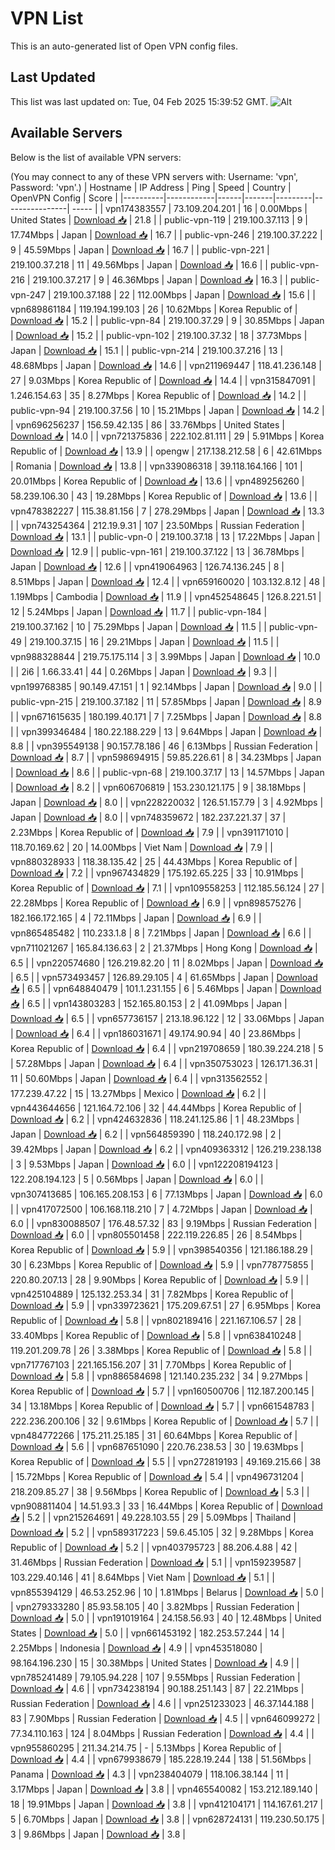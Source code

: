 # VPN List

This is an auto-generated list of Open VPN config files.

## Last Updated

This list was last updated on: Tue, 04 Feb 2025 15:39:52 GMT.
![Alt](https://repobeats.axiom.co/api/embed/186b98318ef1479477931607c1ad7d823f12451f.svg "Repobeats analytics image")

## Available Servers

Below is the list of available VPN servers:

(You may connect to any of these VPN servers with: Username: 'vpn', Password: 'vpn'.)
| Hostname | IP Address | Ping | Speed | Country | OpenVPN Config | Score |
|----------|------------|------|-------|---------|----------------| ----- |
| vpn174383557 | 73.109.204.201 | 16 | 0.00Mbps | United States | [Download 📥](./configs/server_0_US.ovpn) | 21.8 |
| public-vpn-119 | 219.100.37.113 | 9 | 17.74Mbps | Japan | [Download 📥](./configs/server_1_JP.ovpn) | 16.7 |
| public-vpn-246 | 219.100.37.222 | 9 | 45.59Mbps | Japan | [Download 📥](./configs/server_2_JP.ovpn) | 16.7 |
| public-vpn-221 | 219.100.37.218 | 11 | 49.56Mbps | Japan | [Download 📥](./configs/server_3_JP.ovpn) | 16.6 |
| public-vpn-216 | 219.100.37.217 | 9 | 46.36Mbps | Japan | [Download 📥](./configs/server_4_JP.ovpn) | 16.3 |
| public-vpn-247 | 219.100.37.188 | 22 | 112.00Mbps | Japan | [Download 📥](./configs/server_5_JP.ovpn) | 15.6 |
| vpn689861184 | 119.194.199.103 | 26 | 10.62Mbps | Korea Republic of | [Download 📥](./configs/server_6_KR.ovpn) | 15.2 |
| public-vpn-84 | 219.100.37.29 | 9 | 30.85Mbps | Japan | [Download 📥](./configs/server_7_JP.ovpn) | 15.2 |
| public-vpn-102 | 219.100.37.32 | 18 | 37.73Mbps | Japan | [Download 📥](./configs/server_8_JP.ovpn) | 15.1 |
| public-vpn-214 | 219.100.37.216 | 13 | 48.68Mbps | Japan | [Download 📥](./configs/server_9_JP.ovpn) | 14.6 |
| vpn211969447 | 118.41.236.148 | 27 | 9.03Mbps | Korea Republic of | [Download 📥](./configs/server_10_KR.ovpn) | 14.4 |
| vpn315847091 | 1.246.154.63 | 35 | 8.27Mbps | Korea Republic of | [Download 📥](./configs/server_11_KR.ovpn) | 14.2 |
| public-vpn-94 | 219.100.37.56 | 10 | 15.21Mbps | Japan | [Download 📥](./configs/server_12_JP.ovpn) | 14.2 |
| vpn696256237 | 156.59.42.135 | 86 | 33.76Mbps | United States | [Download 📥](./configs/server_13_US.ovpn) | 14.0 |
| vpn721375836 | 222.102.81.111 | 29 | 5.91Mbps | Korea Republic of | [Download 📥](./configs/server_14_KR.ovpn) | 13.9 |
| opengw | 217.138.212.58 | 6 | 42.61Mbps | Romania | [Download 📥](./configs/server_15_RO.ovpn) | 13.8 |
| vpn339086318 | 39.118.164.166 | 101 | 20.01Mbps | Korea Republic of | [Download 📥](./configs/server_16_KR.ovpn) | 13.6 |
| vpn489256260 | 58.239.106.30 | 43 | 19.28Mbps | Korea Republic of | [Download 📥](./configs/server_17_KR.ovpn) | 13.6 |
| vpn478382227 | 115.38.81.156 | 7 | 278.29Mbps | Japan | [Download 📥](./configs/server_18_JP.ovpn) | 13.3 |
| vpn743254364 | 212.19.9.31 | 107 | 23.50Mbps | Russian Federation | [Download 📥](./configs/server_19_RU.ovpn) | 13.1 |
| public-vpn-0 | 219.100.37.18 | 13 | 17.22Mbps | Japan | [Download 📥](./configs/server_20_JP.ovpn) | 12.9 |
| public-vpn-161 | 219.100.37.122 | 13 | 36.78Mbps | Japan | [Download 📥](./configs/server_21_JP.ovpn) | 12.6 |
| vpn419064963 | 126.74.136.245 | 8 | 8.51Mbps | Japan | [Download 📥](./configs/server_22_JP.ovpn) | 12.4 |
| vpn659160020 | 103.132.8.12 | 48 | 1.19Mbps | Cambodia | [Download 📥](./configs/server_23_KH.ovpn) | 11.9 |
| vpn452548645 | 126.8.221.51 | 12 | 5.24Mbps | Japan | [Download 📥](./configs/server_24_JP.ovpn) | 11.7 |
| public-vpn-184 | 219.100.37.162 | 10 | 75.29Mbps | Japan | [Download 📥](./configs/server_25_JP.ovpn) | 11.5 |
| public-vpn-49 | 219.100.37.15 | 16 | 29.21Mbps | Japan | [Download 📥](./configs/server_26_JP.ovpn) | 11.5 |
| vpn988328844 | 219.75.175.114 | 3 | 3.99Mbps | Japan | [Download 📥](./configs/server_27_JP.ovpn) | 10.0 |
| 2i6 | 1.66.33.41 | 44 | 0.26Mbps | Japan | [Download 📥](./configs/server_28_JP.ovpn) | 9.3 |
| vpn199768385 | 90.149.47.151 | 1 | 92.14Mbps | Japan | [Download 📥](./configs/server_29_JP.ovpn) | 9.0 |
| public-vpn-215 | 219.100.37.182 | 11 | 57.85Mbps | Japan | [Download 📥](./configs/server_30_JP.ovpn) | 8.9 |
| vpn671615635 | 180.199.40.171 | 7 | 7.25Mbps | Japan | [Download 📥](./configs/server_31_JP.ovpn) | 8.8 |
| vpn399346484 | 180.22.188.229 | 13 | 9.64Mbps | Japan | [Download 📥](./configs/server_32_JP.ovpn) | 8.8 |
| vpn395549138 | 90.157.78.186 | 46 | 6.13Mbps | Russian Federation | [Download 📥](./configs/server_33_RU.ovpn) | 8.7 |
| vpn598694915 | 59.85.226.61 | 8 | 34.23Mbps | Japan | [Download 📥](./configs/server_34_JP.ovpn) | 8.6 |
| public-vpn-68 | 219.100.37.17 | 13 | 14.57Mbps | Japan | [Download 📥](./configs/server_35_JP.ovpn) | 8.2 |
| vpn606706819 | 153.230.121.175 | 9 | 38.18Mbps | Japan | [Download 📥](./configs/server_36_JP.ovpn) | 8.0 |
| vpn228220032 | 126.51.157.79 | 3 | 4.92Mbps | Japan | [Download 📥](./configs/server_37_JP.ovpn) | 8.0 |
| vpn748359672 | 182.237.221.37 | 37 | 2.23Mbps | Korea Republic of | [Download 📥](./configs/server_38_KR.ovpn) | 7.9 |
| vpn391171010 | 118.70.169.62 | 20 | 14.00Mbps | Viet Nam | [Download 📥](./configs/server_39_VN.ovpn) | 7.9 |
| vpn880328933 | 118.38.135.42 | 25 | 44.43Mbps | Korea Republic of | [Download 📥](./configs/server_40_KR.ovpn) | 7.2 |
| vpn967434829 | 175.192.65.225 | 33 | 10.91Mbps | Korea Republic of | [Download 📥](./configs/server_41_KR.ovpn) | 7.1 |
| vpn109558253 | 112.185.56.124 | 27 | 22.28Mbps | Korea Republic of | [Download 📥](./configs/server_42_KR.ovpn) | 6.9 |
| vpn898575276 | 182.166.172.165 | 4 | 72.11Mbps | Japan | [Download 📥](./configs/server_43_JP.ovpn) | 6.9 |
| vpn865485482 | 110.233.1.8 | 8 | 7.21Mbps | Japan | [Download 📥](./configs/server_44_JP.ovpn) | 6.6 |
| vpn711021267 | 165.84.136.63 | 2 | 21.37Mbps | Hong Kong | [Download 📥](./configs/server_45_HK.ovpn) | 6.5 |
| vpn220574680 | 126.219.82.20 | 11 | 8.02Mbps | Japan | [Download 📥](./configs/server_46_JP.ovpn) | 6.5 |
| vpn573493457 | 126.89.29.105 | 4 | 61.65Mbps | Japan | [Download 📥](./configs/server_47_JP.ovpn) | 6.5 |
| vpn648840479 | 101.1.231.155 | 6 | 5.46Mbps | Japan | [Download 📥](./configs/server_48_JP.ovpn) | 6.5 |
| vpn143803283 | 152.165.80.153 | 2 | 41.09Mbps | Japan | [Download 📥](./configs/server_49_JP.ovpn) | 6.5 |
| vpn657736157 | 213.18.96.122 | 12 | 33.06Mbps | Japan | [Download 📥](./configs/server_50_JP.ovpn) | 6.4 |
| vpn186031671 | 49.174.90.94 | 40 | 23.86Mbps | Korea Republic of | [Download 📥](./configs/server_51_KR.ovpn) | 6.4 |
| vpn219708659 | 180.39.224.218 | 5 | 57.28Mbps | Japan | [Download 📥](./configs/server_52_JP.ovpn) | 6.4 |
| vpn350753023 | 126.171.36.31 | 11 | 50.60Mbps | Japan | [Download 📥](./configs/server_53_JP.ovpn) | 6.4 |
| vpn313562552 | 177.239.47.22 | 15 | 13.27Mbps | Mexico | [Download 📥](./configs/server_54_MX.ovpn) | 6.2 |
| vpn443644656 | 121.164.72.106 | 32 | 44.44Mbps | Korea Republic of | [Download 📥](./configs/server_55_KR.ovpn) | 6.2 |
| vpn424632836 | 118.241.125.86 | 1 | 48.23Mbps | Japan | [Download 📥](./configs/server_56_JP.ovpn) | 6.2 |
| vpn564859390 | 118.240.172.98 | 2 | 39.42Mbps | Japan | [Download 📥](./configs/server_57_JP.ovpn) | 6.2 |
| vpn409363312 | 126.219.238.138 | 3 | 9.53Mbps | Japan | [Download 📥](./configs/server_58_JP.ovpn) | 6.0 |
| vpn122208194123 | 122.208.194.123 | 5 | 0.56Mbps | Japan | [Download 📥](./configs/server_59_JP.ovpn) | 6.0 |
| vpn307413685 | 106.165.208.153 | 6 | 77.13Mbps | Japan | [Download 📥](./configs/server_60_JP.ovpn) | 6.0 |
| vpn417072500 | 106.168.118.210 | 7 | 4.72Mbps | Japan | [Download 📥](./configs/server_61_JP.ovpn) | 6.0 |
| vpn830088507 | 176.48.57.32 | 83 | 9.19Mbps | Russian Federation | [Download 📥](./configs/server_62_RU.ovpn) | 6.0 |
| vpn805501458 | 222.119.226.85 | 26 | 8.54Mbps | Korea Republic of | [Download 📥](./configs/server_63_KR.ovpn) | 5.9 |
| vpn398540356 | 121.186.188.29 | 30 | 6.23Mbps | Korea Republic of | [Download 📥](./configs/server_64_KR.ovpn) | 5.9 |
| vpn778775855 | 220.80.207.13 | 28 | 9.90Mbps | Korea Republic of | [Download 📥](./configs/server_65_KR.ovpn) | 5.9 |
| vpn425104889 | 125.132.253.34 | 31 | 7.82Mbps | Korea Republic of | [Download 📥](./configs/server_66_KR.ovpn) | 5.9 |
| vpn339723621 | 175.209.67.51 | 27 | 6.95Mbps | Korea Republic of | [Download 📥](./configs/server_67_KR.ovpn) | 5.8 |
| vpn802189416 | 221.167.106.57 | 28 | 33.40Mbps | Korea Republic of | [Download 📥](./configs/server_68_KR.ovpn) | 5.8 |
| vpn638410248 | 119.201.209.78 | 26 | 3.38Mbps | Korea Republic of | [Download 📥](./configs/server_69_KR.ovpn) | 5.8 |
| vpn717767103 | 221.165.156.207 | 31 | 7.70Mbps | Korea Republic of | [Download 📥](./configs/server_70_KR.ovpn) | 5.8 |
| vpn886584698 | 121.140.235.232 | 34 | 9.27Mbps | Korea Republic of | [Download 📥](./configs/server_71_KR.ovpn) | 5.7 |
| vpn160500706 | 112.187.200.145 | 34 | 13.18Mbps | Korea Republic of | [Download 📥](./configs/server_72_KR.ovpn) | 5.7 |
| vpn661548783 | 222.236.200.106 | 32 | 9.61Mbps | Korea Republic of | [Download 📥](./configs/server_73_KR.ovpn) | 5.7 |
| vpn484772266 | 175.211.25.185 | 31 | 60.64Mbps | Korea Republic of | [Download 📥](./configs/server_74_KR.ovpn) | 5.6 |
| vpn687651090 | 220.76.238.53 | 30 | 19.63Mbps | Korea Republic of | [Download 📥](./configs/server_75_KR.ovpn) | 5.5 |
| vpn272819193 | 49.169.215.66 | 38 | 15.72Mbps | Korea Republic of | [Download 📥](./configs/server_76_KR.ovpn) | 5.4 |
| vpn496731204 | 218.209.85.27 | 38 | 9.56Mbps | Korea Republic of | [Download 📥](./configs/server_77_KR.ovpn) | 5.3 |
| vpn908811404 | 14.51.93.3 | 33 | 16.44Mbps | Korea Republic of | [Download 📥](./configs/server_78_KR.ovpn) | 5.2 |
| vpn215264691 | 49.228.103.55 | 29 | 5.09Mbps | Thailand | [Download 📥](./configs/server_79_TH.ovpn) | 5.2 |
| vpn589317223 | 59.6.45.105 | 32 | 9.28Mbps | Korea Republic of | [Download 📥](./configs/server_80_KR.ovpn) | 5.2 |
| vpn403795723 | 88.206.4.88 | 42 | 31.46Mbps | Russian Federation | [Download 📥](./configs/server_81_RU.ovpn) | 5.1 |
| vpn159239587 | 103.229.40.146 | 41 | 8.64Mbps | Viet Nam | [Download 📥](./configs/server_82_VN.ovpn) | 5.1 |
| vpn855394129 | 46.53.252.96 | 10 | 1.81Mbps | Belarus | [Download 📥](./configs/server_83_BY.ovpn) | 5.0 |
| vpn279333280 | 85.93.58.105 | 40 | 3.82Mbps | Russian Federation | [Download 📥](./configs/server_84_RU.ovpn) | 5.0 |
| vpn191019164 | 24.158.56.93 | 40 | 12.48Mbps | United States | [Download 📥](./configs/server_85_US.ovpn) | 5.0 |
| vpn661453192 | 182.253.57.244 | 14 | 2.25Mbps | Indonesia | [Download 📥](./configs/server_86_ID.ovpn) | 4.9 |
| vpn453518080 | 98.164.196.230 | 15 | 30.38Mbps | United States | [Download 📥](./configs/server_87_US.ovpn) | 4.9 |
| vpn785241489 | 79.105.94.228 | 107 | 9.55Mbps | Russian Federation | [Download 📥](./configs/server_88_RU.ovpn) | 4.6 |
| vpn734238194 | 90.188.251.143 | 87 | 22.21Mbps | Russian Federation | [Download 📥](./configs/server_89_RU.ovpn) | 4.6 |
| vpn251233023 | 46.37.144.188 | 83 | 7.90Mbps | Russian Federation | [Download 📥](./configs/server_90_RU.ovpn) | 4.5 |
| vpn646099272 | 77.34.110.163 | 124 | 8.04Mbps | Russian Federation | [Download 📥](./configs/server_91_RU.ovpn) | 4.4 |
| vpn955860295 | 211.34.214.75 | - | 5.13Mbps | Korea Republic of | [Download 📥](./configs/server_92_KR.ovpn) | 4.4 |
| vpn679938679 | 185.228.19.244 | 138 | 51.56Mbps | Panama | [Download 📥](./configs/server_93_PA.ovpn) | 4.3 |
| vpn238404079 | 118.106.38.144 | 11 | 3.17Mbps | Japan | [Download 📥](./configs/server_94_JP.ovpn) | 3.8 |
| vpn465540082 | 153.212.189.140 | 18 | 19.91Mbps | Japan | [Download 📥](./configs/server_95_JP.ovpn) | 3.8 |
| vpn412104171 | 114.167.61.217 | 5 | 6.70Mbps | Japan | [Download 📥](./configs/server_96_JP.ovpn) | 3.8 |
| vpn628724131 | 119.230.50.175 | 3 | 9.86Mbps | Japan | [Download 📥](./configs/server_97_JP.ovpn) | 3.8 |
